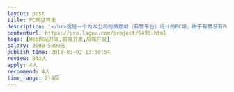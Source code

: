 ```yaml
---                
layout: post       
title: PC网站开发           
description: '</br>这是一个为本公司的微商城（有赞平台）设计的PC端，由于有赞没有PC端，所以自己设计了一个PC端，需要找前后端开发。</br>微商城公众号：猫东家。</br>主要页面：</br>1、首页</br>2、商城页</br>3、帮助</br>4、快速了解我们</br>5、关于我们</br>6、新闻</br></br>关于商品：不需要制作商品购买流程，只需要简单的商品详情页，参考：https://detail.youzan.com/show/goods?alias=2ostj21lah6om&activity=</br></br>需要交付：</br>1、前后端全部源代码</br>2、部署到我的服务器上</br>3、测试完成可正常工作</br>'     
contenturl: https://pro.lagou.com/project/6493.html      
tags: [Web网站开发,前端开发,后端开发]            
salary: 3000-5000元          
publish_time: 2018-03-02 13:50:54         
review: 843人                   
apply: 4人                   
recommend: 4人                   
time_range: 2-4周              
---                 
```

